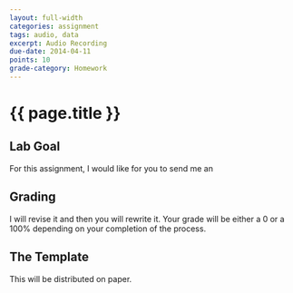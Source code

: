 ```yaml
---
layout: full-width
categories: assignment
tags: audio, data
excerpt: Audio Recording
due-date: 2014-04-11
points: 10
grade-category: Homework
---
```

# {{ page.title }} #

## Lab Goal ##

For this assignment, I would like for you to send me an 

## Grading ##

I will revise it and then you will rewrite it.  Your grade will be either a 0 or a 100% depending on your completion of the process.


## The Template ##

This will be distributed on paper.

